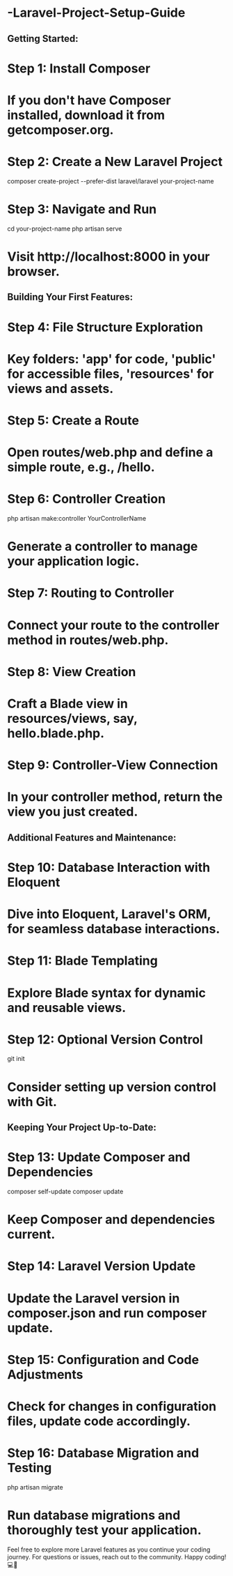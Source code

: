 # -Laravel-Project-Setup-Guide

## Getting Started:

# Step 1: Install Composer
# If you don't have Composer installed, download it from getcomposer.org.

# Step 2: Create a New Laravel Project
composer create-project --prefer-dist laravel/laravel your-project-name

# Step 3: Navigate and Run
cd your-project-name
php artisan serve
# Visit http://localhost:8000 in your browser.

## Building Your First Features:

# Step 4: File Structure Exploration
# Key folders: 'app' for code, 'public' for accessible files, 'resources' for views and assets.

# Step 5: Create a Route
# Open routes/web.php and define a simple route, e.g., /hello.

# Step 6: Controller Creation
php artisan make:controller YourControllerName
# Generate a controller to manage your application logic.

# Step 7: Routing to Controller
# Connect your route to the controller method in routes/web.php.

# Step 8: View Creation
# Craft a Blade view in resources/views, say, hello.blade.php.

# Step 9: Controller-View Connection
# In your controller method, return the view you just created.

## Additional Features and Maintenance:

# Step 10: Database Interaction with Eloquent
# Dive into Eloquent, Laravel's ORM, for seamless database interactions.

# Step 11: Blade Templating
# Explore Blade syntax for dynamic and reusable views.

# Step 12: Optional Version Control
git init
# Consider setting up version control with Git.

## Keeping Your Project Up-to-Date:

# Step 13: Update Composer and Dependencies
composer self-update
composer update
# Keep Composer and dependencies current.

# Step 14: Laravel Version Update
# Update the Laravel version in composer.json and run composer update.

# Step 15: Configuration and Code Adjustments
# Check for changes in configuration files, update code accordingly.

# Step 16: Database Migration and Testing
php artisan migrate
# Run database migrations and thoroughly test your application.

Feel free to explore more Laravel features as you continue your coding journey. For questions or issues, reach out to the community. Happy coding! 💻🚀
